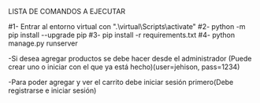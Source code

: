 LISTA DE COMANDOS A EJECUTAR

#1- Entrar al entorno virtual con ".\virtual\Scripts\activate"
#2- python -m pip install --upgrade pip
#3- pip install -r requirements.txt
#4- python manage.py runserver

-Si desea agregar productos se debe hacer desde el administrador
(Puede crear uno o iniciar con el que ya está hecho)(user=jehison, pass=1234)

-Para poder agregar y ver el carrito debe iniciar sesión primero(Debe registrarse e iniciar sesión)
